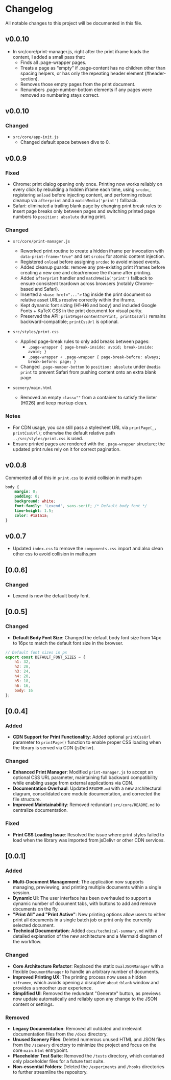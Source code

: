 # Changelog

All notable changes to this project will be documented in this file.



## v0.0.10


- In src/core/print-manager.js, right after the print iframe loads the content, I added a small pass that:
  - Finds all .page-wrapper pages.
  - Treats a page as “empty” if .page-content has no children other than spacing helpers, or has only the repeating header element (#header-section).
  - Removes those empty pages from the print document.
  - Renumbers .page-number-bottom elements if any pages were removed so numbering stays correct.



## v0.0.10

### Changed
- `src/core/app-init.js`
  - Changed default space between divs to 0.


## v0.0.9

### Fixed
- Chrome: print dialog opening only once. Printing now works reliably on every click by rebuilding a hidden iframe each time, using `srcdoc`, registering `onload` before injecting content, and performing robust cleanup via `afterprint` and a `matchMedia('print')` fallback.
- Safari: eliminated a trailing blank page by changing print break rules to insert page breaks only between pages and switching printed page numbers to `position: absolute` during print.

### Changed
- `src/core/print-manager.js`
  - Reworked print routine to create a hidden iframe per invocation with `data-print-frame="true"` and set `srcdoc` for atomic content injection.
  - Registered `onload` before assigning `srcdoc` to avoid missed events.
  - Added cleanup guards: remove any pre-existing print iframes before creating a new one and clear/remove the iframe after printing.
  - Added `afterprint` handler and `matchMedia('print')` fallback to ensure consistent teardown across browsers (notably Chrome-based and Safari).
  - Inserted a `<base href="...">` tag inside the print document so relative asset URLs resolve correctly within the iframe.
  - Kept dynamic font sizing (H1–H6 and body) and included Google Fonts + KaTeX CSS in the print document for visual parity.
  - Preserved the API: `printPage(contentToPrint, printCssUrl)` remains backward-compatible; `printCssUrl` is optional.

- `src/styles/print.css`
  - Applied page-break rules to only add breaks between pages:
    - `.page-wrapper { page-break-inside: avoid; break-inside: avoid; }`
    - `.page-wrapper + .page-wrapper { page-break-before: always; break-before: page; }`
  - Changed `.page-number-bottom` to `position: absolute` under `@media print` to prevent Safari from pushing content onto an extra blank page.

- `scenery/main.html`
  - Removed an empty `class=""` from a container to satisfy the linter (H026) and keep markup clean.

### Notes
- For CDN usage, you can still pass a stylesheet URL via `printPage(_, printCssUrl)`; otherwise the default relative path `../src/styles/print.css` is used.
- Ensure printed pages are rendered with the `.page-wrapper` structure; the updated print rules rely on it for correct pagination.



## v0.0.8

Commented all of this in `print.css` to avoid collision in maths.pm
```css
body {
    margin: 0;
    padding: 0;
    background: white;
    font-family: 'Lexend', sans-serif; /* Default body font */
    line-height: 1.5;
    color: #1a1a1a;
}
```


## v0.0.7

- Updated `index.css` to remove the `components.css` import and also clean other css to avoid collision in maths.pm

## [0.0.6]

### Changed
- Lexend is now the default body font.


## [0.0.5]

### Changed
- **Default Body Font Size**: Changed the default body font size from 14px to 16px to match the default font size in the browser.

```js
// Default font sizes in px
export const DEFAULT_FONT_SIZES = {
    h1: 32,
    h2: 28,
    h3: 24,
    h4: 20,
    h5: 18,
    h6: 16,
    body: 16
};
```



## [0.0.4]

### Added
- **CDN Support for Print Functionality**: Added optional `printCssUrl` parameter to `printPage()` function to enable proper CSS loading when the library is served via CDN (jsDelivr).

### Changed
- **Enhanced Print Manager**: Modified `print-manager.js` to accept an optional CSS URL parameter, maintaining full backward compatibility while enabling usage from external applications via CDN.
- **Documentation Overhaul**: Updated `README.md` with a new architectural diagram, consolidated core module documentation, and corrected the file structure.
- **Improved Maintainability**: Removed redundant `src/core/README.md` to centralize documentation.

### Fixed
- **Print CSS Loading Issue**: Resolved the issue where print styles failed to load when the library was imported from jsDelivr or other CDN services.

## [0.0.1]

### Added
- **Multi-Document Management**: The application now supports managing, previewing, and printing multiple documents within a single session.
- **Dynamic UI**: The user interface has been overhauled to support a dynamic number of document tabs, with buttons to add and remove documents on the fly.
- **"Print All" and "Print Active"**: New printing options allow users to either print all documents in a single batch job or print only the currently selected document.
- **Technical Documentation**: Added `docs/technical-summary.md` with a detailed explanation of the new architecture and a Mermaid diagram of the workflow.

### Changed
- **Core Architecture Refactor**: Replaced the static `DualJSONManager` with a flexible `DocumentManager` to handle an arbitrary number of documents.
- **Improved Printing UX**: The printing process now uses a hidden `<iframe>`, which avoids opening a disruptive `about:blank` window and provides a smoother user experience.
- **Simplified UI**: Removed the redundant "Generate" button, as previews now update automatically and reliably upon any change to the JSON content or settings.

### Removed
- **Legacy Documentation**: Removed all outdated and irrelevant documentation files from the `/docs` directory.
- **Unused Scenery Files**: Deleted numerous unused HTML and JSON files from the `/scenery` directory to minimize the project and focus on the core `main.html` entrypoint.
- **Placeholder Test Suite**: Removed the `/tests` directory, which contained only placeholder files for a future test suite.
- **Non-essential Folders**: Deleted the `/experiments` and `/hooks` directories to further streamline the repository. 